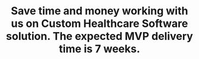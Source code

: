 ---
componentName: info
title: "Save time and money working with us on Custom Healthcare Software solution. The expected MVP delivery time is 7 weeks."
---